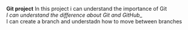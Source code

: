 **Git project**
In this project i can understand the importance of Git
<br>
_I can understand the difference about Git and GitHub__
<br>
I can create a branch and understadn how to move between branches

